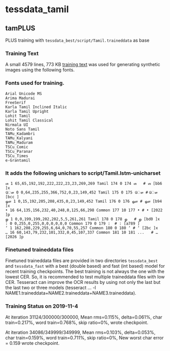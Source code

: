 # tessdata_tamil

## tamPLUS

PLUS training with `tessdata_best/script/Tamil.traineddata` as base

### Training Text

A small 4579 lines, 773 KB 
[training text](https://github.com/Shreeshrii/tessdata_tamil/blob/master/tamPLUS/tam.all.training_text) 
was used for generating synthetic images using the following fonts.

### Fonts used for training.

```
Arial Unicode MS
Arima Madurai
FreeSerif
Karla Tamil Inclined Italic
Karla Tamil Upright
Lohit Tamil
Lohit Tamil Classical
Nirmala UI
Noto Sans Tamil
TAMu_Kadambri
TAMu_Kalyani
TAMu_Maduram
TSCu_Comic
TSCu_Paranar
TSCu_Times
e-Grantamil
```

### It adds the following unichars to script/Tamil.lstm-unicharset

```
ஶ 1 65,65,192,192,222,222,23,23,269,269 Tamil 174 0 174 ஶ	# ஶ [bb6 ]x
ௌ 0 0,64,235,255,366,752,0,23,149,452 Tamil 175 0 175 ௌ	# ௌ [bcc ]
ஔ 1 0,15,192,205,208,435,0,23,149,452 Tamil 176 0 176 ஔ	# ஔ [b94 ]x
• 16 64,135,156,232,40,248,0,125,66,298 Common 177 10 177 •	# • [2022 ]p
ௐ 1 0,0,199,199,202,202,5,5,261,261 Tamil 178 0 178 ௐ	# ௐ [bd0 ]x
꞉ 0 0,255,0,255,0,0,0,0,0,0 Common 179 0 179 ꞉	# ꞉ [a789 ]
ʼ 1 162,208,229,255,6,64,0,70,55,257 Common 180 0 180 ʼ	# ʼ [2bc ]x
… 16 60,143,79,232,101,332,0,45,107,337 Common 181 10 181 ...	# … [2026 ]p
```

### Finetuned traineddata files

Finetuned traineddata files are provided in two directories `tessdata_best` and `tessdata_fast` 
with a best (double based) and fast (int based) model for recent training checkpoints.
The best training is not always the one with the lowest CER. So, it is recommended to test
multiple traineddata files with low CER. Tesseract can improve the OCR results by 
using not only the last but the last two or three models 
(tesseract ... -l NAME1.traineddata+NAME2.traineddata+NAME3.traineddata).

### Training Status on 2019-11-4

At iteration 31124/300000/300000, Mean rms=0.115%, delta=0.061%, char train=0.217%, word train=0.768%, skip ratio=0%,  wrote checkpoint.

At iteration 34086/349999/349999, Mean rms=0.103%, delta=0.053%, char train=0.159%, word train=0.711%, skip ratio=0%,  New worst char error = 0.159 wrote checkpoint.


